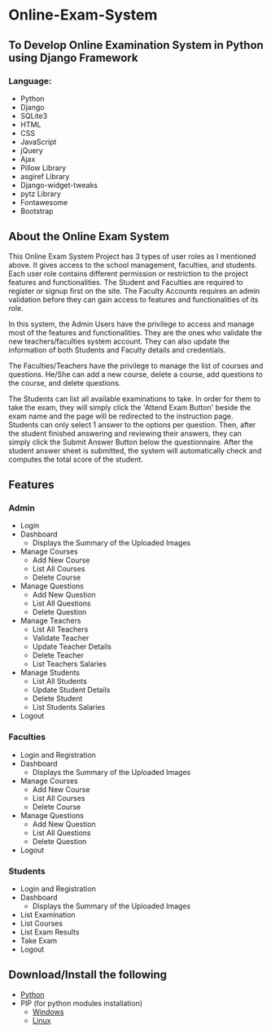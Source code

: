 # Online-Exam-System

## To Develop Online Examination System in Python using Django Framework

### Language: 
- Python
- Django
- SQLite3
- HTML
- CSS
- JavaScript
- jQuery
- Ajax
- Pillow Library
- asgiref Library
- Django-widget-tweaks
- pytz Library
- Fontawesome
- Bootstrap

## About the Online Exam System

This Online Exam System Project has 3 types of user roles as I mentioned above. It gives access to the school management, faculties, and students. Each user role contains different permission or restriction to the project features and functionalities. The Student and Faculties are required to register or signup first on the site. The Faculty Accounts requires an admin validation before they can gain access to features and functionalities of its role.

In this system, the Admin Users have the privilege to access and manage most of the features and functionalities. They are the ones who validate the new teachers/faculties system account. They can also update the information of both Students and Faculty details and credentials.

The Faculties/Teachers have the privilege to manage the list of courses and questions. He/She can add a new course, delete a course, add questions to the course, and delete questions.

The Students can list all available examinations to take. In order for them to take the exam, they will simply click the 'Attend Exam Button' beside the exam name and the page will be redirected to the instruction page. Students can only select 1 answer to the options per question. Then, after the student finished answering and reviewing their answers, they can simply click the Submit Answer Button below the questionnaire. After the student answer sheet is submitted, the system will automatically check and computes the total score of the student.


## Features
### Admin
- Login
- Dashboard
  - Displays the Summary of the Uploaded Images
- Manage Courses
  - Add New Course
  - List All Courses
  - Delete Course
- Manage Questions
  - Add New Question
  - List All Questions
  - Delete Question
- Manage Teachers
  - List All Teachers
  - Validate Teacher
  - Update Teacher Details
  - Delete Teacher
  - List Teachers Salaries
- Manage Students
  - List All Students
  - Update Student Details
  - Delete Student
  - List Students Salaries
- Logout

### Faculties
- Login and Registration
- Dashboard
  - Displays the Summary of the Uploaded Images
- Manage Courses
  - Add New Course
  - List All Courses
  - Delete Course
- Manage Questions
  - Add New Question
  - List All Questions
  - Delete Question
- Logout

### Students
- Login and Registration
- Dashboard
  - Displays the Summary of the Uploaded Images
- List Examination
- List Courses
- List Exam Results
- Take Exam
- Logout

## Download/Install the following
- [Python](https://www.python.org/downloads/)
- PIP (for  python modules installation)
  -  [Windows]()
  -  [Linux]()

